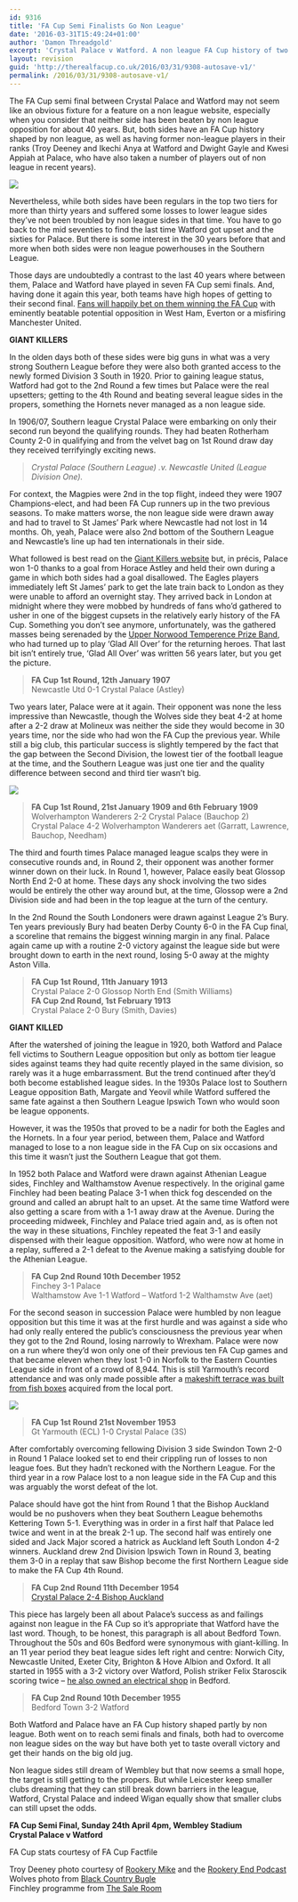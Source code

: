 ```yaml
---
id: 9316
title: 'FA Cup Semi Finalists Go Non League'
date: '2016-03-31T15:49:24+01:00'
author: 'Damon Threadgold'
excerpt: 'Crystal Palace v Watford. A non league FA Cup history of two of this year''s semi finalists.'
layout: revision
guid: 'http://therealfacup.co.uk/2016/03/31/9308-autosave-v1/'
permalink: /2016/03/31/9308-autosave-v1/
---
```


The FA Cup semi final between Crystal Palace and Watford may not seem like an obvious fixture for a feature on a non league website, especially when you consider that neither side has been beaten by non league opposition for about 40 years. But, both sides have an FA Cup history shaped by non league, as well as having former non-league players in their ranks (Troy Deeney and Ikechi Anya at Watford and Dwight Gayle and Kwesi Appiah at Palace, who have also taken a number of players out of non league in recent years).

![](https://lh3.googleusercontent.com/-lD-erK6SqkU/Vv0umxgndFI/AAAAAAAAF4o/_UhEFq6bX4IY-45AcFSe9uFlHEJWjtM2wCCo/s640-Ic42/CJLO_Lih.jpg)

Nevertheless, while both sides have been regulars in the top two tiers for more than thirty years and suffered some losses to lower league sides they’ve not been troubled by non league sides in that time. You have to go back to the mid seventies to find the last time Watford got upset and the sixties for Palace. But there is some interest in the 30 years before that and more when both sides were non league powerhouses in the Southern League.

Those days are undoubtedly a contrast to the last 40 years where between them, Palace and Watford have played in seven FA Cup semi finals. And, having done it again this year, both teams have high hopes of getting to their second final. [Fans will happily bet on them winning the FA Cup](http://sports.coral.co.uk/football/england/fa-cup) with eminently beatable potential opposition in West Ham, Everton or a misfiring Manchester United.

**GIANT KILLERS**

In the olden days both of these sides were big guns in what was a very strong Southern League before they were also both granted access to the newly formed Division 3 South in 1920. Prior to gaining league status, Watford had got to the 2nd Round a few times but Palace were the real upsetters; getting to the 4th Round and beating several league sides in the propers, something the Hornets never managed as a non league side.

In 1906/07, Southern league Crystal Palace were embarking on only their second run beyond the qualifying rounds. They had beaten Rotherham County 2-0 in qualifying and from the velvet bag on 1st Round draw day they received terrifyingly exciting news.

> *Crystal Palace (Southern League) .v. Newcastle United (League Division One).*

For context, the Magpies were 2nd in the top flight, indeed they were 1907 Champions-elect, and had been FA Cup runners up in the two previous seasons. To make matters worse, the non league side were drawn away and had to travel to St James’ Park where Newcastle had not lost in 14 months. Oh, yeah, Palace were also 2nd bottom of the Southern League and Newcastle’s line up had ten internationals in their side.

What followed is best read on the [Giant Killers website](http://www.thegiantkillers.co.uk/1907crystalpalace.htm) but, in précis, Palace won 1-0 thanks to a goal from Horace Astley and held their own during a game in which both sides had a goal disallowed. The Eagles players immediately left St James’ park to get the late train back to London as they were unable to afford an overnight stay. They arrived back in London at midnight where they were mobbed by hundreds of fans who’d gathered to usher in one of the biggest cupsets in the relatively early history of the FA Cup. Something you don’t see anymore, unfortunately, was the gathered masses being serenaded by the [Upper Norwood Temperence Prize Band](http://www.ibew.org.uk/cach-crys.htm), who had turned up to play ‘Glad All Over’ for the returning heroes. That last bit isn’t entirely true, ‘Glad All Over’ was written 56 years later, but you get the picture.

> **FA Cup 1st Round, 12th January 1907**  
> Newcastle Utd 0-1 Crystal Palace (Astley)

Two years later, Palace were at it again. Their opponent was none the less impressive than Newcastle, though the Wolves side they beat 4-2 at home after a 2-2 draw at Molineux was neither the side they would become in 30 years time, nor the side who had won the FA Cup the previous year. While still a big club, this particular success is slightly tempered by the fact that the gap between the Second Division, the lowest tier of the football league at the time, and the Southern League was just one tier and the quality difference between second and third tier wasn’t big.

![](https://lh3.googleusercontent.com/-iuW7cumXnO4/Vv0dMCx-yXI/AAAAAAAAF30/wNLaoeGv588jBm_exThA0mGpjn1SKB7awCCo/s618-Ic42/221812-large.jpg)

> **FA Cup 1st Round, 21st January 1909 and 6th February 1909**  
> Wolverhampton Wanderers 2-2 Crystal Palace (Bauchop 2)  
> Crystal Palace 4-2 Wolverhampton Wanderers aet (Garratt, Lawrence, Bauchop, Needham)

The third and fourth times Palace managed league scalps they were in consecutive rounds and, in Round 2, their opponent was another former winner down on their luck. In Round 1, however, Palace easily beat Glossop North End 2-0 at home. These days any shock involving the two sides would be entirely the other way around but, at the time, Glossop were a 2nd Division side and had been in the top league at the turn of the century.

In the 2nd Round the South Londoners were drawn against League 2’s Bury. Ten years previously Bury had beaten Derby County 6-0 in the FA Cup final, a scoreline that remains the biggest winning margin in any final. Palace again came up with a routine 2-0 victory against the league side but were brought down to earth in the next round, losing 5-0 away at the mighty Aston Villa.

> **FA Cup 1st Round, 11th January 1913**   
> Crystal Palace 2-0 Glossop North End (Smith Williams)  
> **FA Cup 2nd Round, 1st February 1913**  
> Crystal Palace 2-0 Bury (Smith, Davies)

**GIANT KILLED**

After the watershed of joining the league in 1920, both Watford and Palace fell victims to Southern League opposition but only as bottom tier league sides against teams they had quite recently played in the same division, so rarely was it a huge embarrassment. But the trend continued after they’d both become established league sides. In the 1930s Palace lost to Southern League opposition Bath, Margate and Yeovil while Watford suffered the same fate against a then Southern League Ipswich Town who would soon be league opponents.

However, it was the 1950s that proved to be a nadir for both the Eagles and the Hornets. In a four year period, between them, Palace and Watford managed to lose to a non league side in the FA Cup on six occasions and this time it wasn’t just the Southern League that got them.

In 1952 both Palace and Watford were drawn against Athenian League sides, Finchley and Walthamstow Avenue respectively. In the original game Finchley had been beating Palace 3-1 when thick fog descended on the ground and called an abrupt halt to an upset. At the same time Watford were also getting a scare from with a 1-1 away draw at the Avenue. During the proceeding midweek, Finchley and Palace tried again and, as is often not the way in these situations, Finchley repeated the feat 3-1 and easily dispensed with their league opposition. Watford, who were now at home in a replay, suffered a 2-1 defeat to the Avenue making a satisfying double for the Athenian League.

> **FA Cup 2nd Round 10th December 1952**  
> Finchey 3-1 Palace  
> Walthamstow Ave 1-1 Watford – Watford 1-2 Walthamstw Ave (aet)

For the second season in succession Palace were humbled by non league opposition but this time it was at the first hurdle and was against a side who had only really entered the public’s consciousness the previous year when they got to the 2nd Round, losing narrowly to Wrexham. Palace were now on a run where they’d won only one of their previous ten FA Cup games and that became eleven when they lost 1-0 in Norfolk to the Eastern Counties League side in front of a crowd of 8,944. This is still Yarmouth’s record attendance and was only made possible after a [makeshift terrace was built from fish boxes](http://www.pyramidpassion.co.uk/html/great_yarmouth_town.html) acquired from the local port.

![](https://lh3.googleusercontent.com/-jq0IZeHNz1w/Vv0jhIbmaPI/AAAAAAAAF4I/qixED4bCagA5wr0JbI9NF0HKKwH_x_osgCCo/s491-Ic42/24-2013211154220_540x360.jpg)

> **FA Cup 1st Round 21st November 1953**  
> Gt Yarmouth (ECL) 1-0 Crystal Palace (3S)

After comfortably overcoming fellowing Division 3 side Swindon Town 2-0 in Round 1 Palace looked set to end their crippling run of losses to non league foes. But they hadn’t reckoned with the Northern League. For the third year in a row Palace lost to a non league side in the FA Cup and this was arguably the worst defeat of the lot.

Palace should have got the hint from Round 1 that the Bishop Auckland would be no pushovers when they beat Southern League behemoths Kettering Town 5-1. Everything was in order in a first half that Palace led twice and went in at the break 2-1 up. The second half was entirely one sided and Jack Major scored a hatrick as Auckland left South London 4-2 winners. Auckland drew 2nd Division Ipswich Town in Round 3, beating them 3-0 in a replay that saw Bishop become the first Northern League side to make the FA Cup 4th Round.

> **FA Cup 2nd Round 11th December 1954**  
> [Crystal Palace 2-4 Bishop Auckland](http://www.thenorthernecho.co.uk/history/10933378.Victory_was_in_the_air/)

This piece has largely been all about Palace’s success as and failings against non league in the FA Cup so it’s appropriate that Watford have the last word. Though, to be honest, this paragraph is all about Bedford Town. Throughout the 50s and 60s Bedford were synonymous with giant-killing. In an 11 year period they beat league sides left right and centre: Norwich City, Newcastle United, Exeter City, Brighton &amp; Hove Albion and Oxford. It all started in 1955 with a 3-2 victory over Watford, Polish striker Felix Staroscik scoring twice – [he also owned an electrical shop](https://sites.google.com/site/bedfordoldeagles/best-years-introduction-page/season-by-season-in-photos-1950-67/1955-6-in-photos) in Bedford.

> **FA Cup 2nd Round 10th December 1955**  
> Bedford Town 3-2 Watford

Both Watford and Palace have an FA Cup history shaped partly by non league. Both went on to reach semi finals and finals, both had to overcome non league sides on the way but have both yet to taste overall victory and get their hands on the big old jug.

Non league sides still dream of Wembley but that now seems a small hope, the target is still getting to the propers. But while Leicester keep smaller clubs dreaming that they can still break down barriers in the league, Watford, Crystal Palace and indeed Wigan equally show that smaller clubs can still upset the odds.

**FA Cup Semi Final, Sunday 24th April 4pm, Wembley Stadium  
Crystal Palace v Watford**

FA Cup stats courtesy of FA Cup Factfile

Troy Deeney photo courtesy of [Rookery Mike](https://twitter.com/RookeryMike) and the [Rookery End Podcast](http://fromtherookeryend.com/)  
Wolves photo from [Black Country Bugle](http://www.blackcountrybugle.co.uk/Workmen-Wolves-win-FA-Cup-second-time-1908/story-20147534-detail/story.html)  
Finchley programme from [The Sale Room](http://www.the-saleroom.com/en-gb)